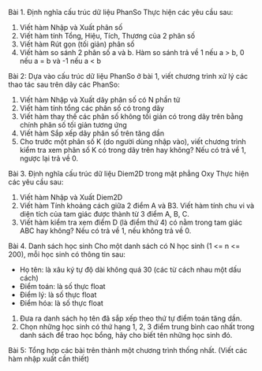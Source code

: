 Bài 1. Định nghĩa cấu trúc dữ liệu PhanSo
Thực hiện các yêu cầu sau:
1. Viết hàm Nhập và Xuất phân số
2. Viết hàm tính Tổng, Hiệu, Tích, Thương của 2 phân số
3. Viết hàm Rút gọn (tối giản) phân số
4. Viết hàm so sánh 2 phân số a và b. Hàm so sánh trả về 1 nếu a > b, 0 nếu a = b và -1 nếu a < b

Bài 2: Dựa vào cấu trúc dữ liệu PhanSo ở bài 1, viết chương trình xử lý các thao tác sau trên dãy
các PhanSo:
1. Viết hàm Nhập và Xuất dãy phân số có N phần tử
2. Viết hàm tính tổng các phân số có trong dãy
3. Viết hàm thay thế các phân số không tối giản có trong dãy trên bằng chính phân số tối
giản tương ứng
4. Viết hàm Sắp xếp dãy phân số trên tăng dần
5. Cho trước một phân số K (do người dùng nhập vào), viết chương trình kiểm tra xem phân 
số K có trong dãy trên hay không? Nếu có trả về 1, ngược lại trả về 0.

Bài 3. Định nghĩa cấu trúc dữ liệu Diem2D trong mặt phẳng Oxy
Thực hiện các yêu cầu sau:
1. Viết hàm Nhập và Xuất Diem2D
2. Viết hàm Tính khoảng cách giữa 2 điểm A và B3. Viết hàm tính chu vi và diện tích của tam giác được thành từ 3 điểm A, B, C.
4. Viết hàm kiểm tra xem điểm D (là điểm thứ 4) có nằm trong tam giác ABC hay không? Nếu có trả về 1, nếu không trả về 0.

Bài 4. Danh sách học sinh
Cho một danh sách có N học sinh (1 <= n <= 200), mỗi học sinh có thông tin sau:
- Họ tên: là xâu ký tự độ dài không quá 30 (các từ cách nhau một dấu cách)
- Điểm toán: là số thực float
- Điểm lý: là số thực float
- Điểm hóa: là số thực float
1. Đưa ra danh sách họ tên đã sắp xếp theo thứ tự điểm toán tăng dần.
2. Chọn những học sinh có thứ hạng 1, 2, 3 điểm trung bình cao nhất trong danh sách để trao học bổng, hãy cho biết tên những học sinh đó.

Bài 5: Tổng hợp các bài trên thành một chương trình thống nhất. (Viết các hàm nhập xuất cần thiết)

